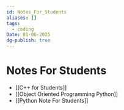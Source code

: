 ```yaml
---
id: Notes_For_Students
aliases: []
tags:
  - coding
Date: 01-06-2025
dg-publish: true
---
```

# Notes For Students
 - [[C++ for Students]]
 - [[Object Oriented Programming Python]]
 - [[Python Note For Students]]

